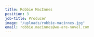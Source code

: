 ```yaml
---
title: Robbie MacInnes
position: 3
job-title: Producer
image: "/uploads/robbie-macinnes.jpg"
email: robbie.macinnes@we-are-novel.com
---
```


